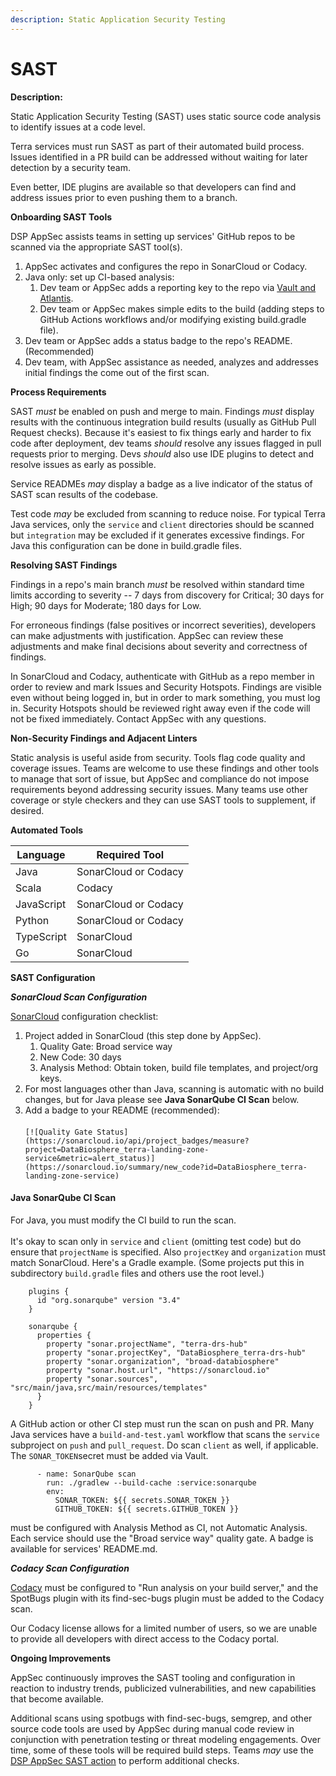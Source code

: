 ```yaml
---
description: Static Application Security Testing
---
```


# SAST

**Description:**

Static Application Security Testing (SAST) uses static source code analysis to identify issues at a code level.

Terra services must run SAST as part of their automated build process. Issues identified in a PR build can be addressed without waiting for later detection by a security team.

Even better, IDE plugins are available so that developers can find and address issues prior to even pushing them to a branch.

**Onboarding SAST Tools**

DSP AppSec assists teams in setting up services' GitHub repos to be scanned via the appropriate SAST tool(s).

1. AppSec activates and configures the repo in SonarCloud or Codacy.
2. Java only: set up CI-based analysis:
   1. Dev team or AppSec adds a reporting key to the repo via [Vault and Atlantis](https://docs.google.com/document/d/1JbjV4xjAlSOuZY-2bInatl4av3M-y\_LmHQkLYyISYns).
   2. Dev team or AppSec makes simple edits to the build (adding steps to GitHub Actions workflows and/or modifying existing build.gradle file).
3. Dev team or AppSec adds a status badge to the repo's README. (Recommended)
4. Dev team, with AppSec assistance as needed, analyzes and addresses initial findings the come out of the first scan.

**Process Requirements**

SAST _must_ be enabled on push and merge to main. Findings _must_ display results with the continuous integration build results (usually as GitHub Pull Request checks). Because it's easiest to fix things early and harder to fix code after deployment, dev teams _should_ resolve any issues flagged in pull requests prior to merging. Devs _should_ also use IDE plugins to detect and resolve issues as early as possible.

Service READMEs _may_ display a badge as a live indicator of the status of SAST scan results of the codebase.

Test code _may_ be excluded from scanning to reduce noise. For typical Terra Java services, only the `service` and `client` directories should be scanned but `integration` may be excluded if it generates excessive findings. For Java this configuration can be done in build.gradle files.

**Resolving SAST Findings**

Findings in a repo's main branch _must_ be resolved within standard time limits according to severity -- 7 days from discovery for Critical; 30 days for High; 90 days for Moderate; 180 days for Low.

For erroneous findings (false positives or incorrect severities), developers can make adjustments with justification. AppSec can review these adjustments and make final decisions about severity and correctness of findings.

In SonarCloud and Codacy, authenticate with GitHub as a repo member in order to review and mark Issues and Security Hotspots. Findings are visible even without being logged in, but in order to mark something, you must log in. Security Hotspots should be reviewed right away even if the code will not be fixed immediately. Contact AppSec with any questions.

**Non-Security Findings and Adjacent Linters**

Static analysis is useful aside from security. Tools flag code quality and coverage issues. Teams are welcome to use these findings and other tools to manage that sort of issue, but AppSec and compliance do not impose requirements beyond addressing security issues. Many teams use other coverage or style checkers and they can use SAST tools to supplement, if desired.

**Automated Tools**

| Language   | Required Tool        |
| ---------- | -------------------- |
| Java       | SonarCloud or Codacy |
| Scala      | Codacy               |
| JavaScript | SonarCloud or Codacy |
| Python     | SonarCloud or Codacy |
| TypeScript | SonarCloud           |
| Go         | SonarCloud           |

**SAST Configuration**

_**SonarCloud Scan Configuration**_

[SonarCloud](https://sonarcloud.io) configuration checklist:

1. Project added in SonarCloud (this step done by AppSec).
   1. Quality Gate: Broad service way
   2. New Code: 30 days
   3. Analysis Method: Obtain token, build file templates, and project/org keys.
2. For most languages other than Java, scanning is automatic with no build changes, but for Java please see **Java SonarQube CI Scan** below.
3. Add a badge to your README (recommended):\
   \
   `[![Quality Gate Status](https://sonarcloud.io/api/project_badges/measure?project=DataBiosphere_terra-landing-zone-service&metric=alert_status)](https://sonarcloud.io/summary/new_code?id=DataBiosphere_terra-landing-zone-service)`

#### Java SonarQube CI Scan

For Java, you must modify the CI build to run the scan.\
\
It's okay to scan only in `service` and `client` (omitting test code) but do ensure that `projectName` is specified. Also `projectKey` and `organization` must match SonarCloud. Here's a Gradle example. (Some projects put this in subdirectory `build.gradle` files and others use the root level.)

```clike
    plugins {
      id "org.sonarqube" version "3.4"
    }

    sonarqube {
      properties {
        property "sonar.projectName", "terra-drs-hub"
        property "sonar.projectKey", "DataBiosphere_terra-drs-hub"
        property "sonar.organization", "broad-databiosphere"
        property "sonar.host.url", "https://sonarcloud.io"
        property "sonar.sources", "src/main/java,src/main/resources/templates"
      }
    }
```

A GitHub action or other CI step must run the scan on push and PR. Many Java services have a `build-and-test.yaml` workflow that scans the `service` subproject on `push` and `pull_request`. Do scan `client` as well, if applicable. The `SONAR_TOKEN`secret must be added via Vault.

```
      - name: SonarQube scan
        run: ./gradlew --build-cache :service:sonarqube
        env:
          SONAR_TOKEN: ${{ secrets.SONAR_TOKEN }}
          GITHUB_TOKEN: ${{ secrets.GITHUB_TOKEN }}
```

must be configured with Analysis Method as CI, not Automatic Analysis. Each service should use the "Broad service way" quality gate. A badge is available for services' README.md.

_**Codacy Scan Configuration**_

[Codacy](https://app.codacy.com) must be configured to "Run analysis on your build server," and the SpotBugs plugin with its find-sec-bugs plugin must be added to the Codacy scan.

Our Codacy license allows for a limited number of users, so we are unable to provide all developers with direct access to the Codacy portal.

**Ongoing Improvements**

AppSec continuously improves the SAST tooling and configuration in reaction to industry trends, publicized vulnerabilities, and new capabilities that become available.

Additional scans using spotbugs with find-sec-bugs, semgrep, and other source code tools are used by AppSec during manual code review in conjunction with penetration testing or threat modeling engagements. Over time, some of these tools will be required build steps. Teams _may_ use the [DSP AppSec SAST action](https://github.com/broadinstitute/dsp-appsec-sast) to perform additional checks.
